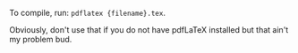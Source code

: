 To compile, run: `pdflatex {filename}.tex`.

Obviously, don't use that if you do not have pdfLaTeX installed but that ain't my problem bud.
